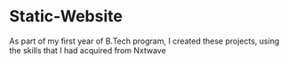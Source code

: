 # Static-Website
As part of my first year of B.Tech program, I created these projects, using the skills that I had acquired from Nxtwave
